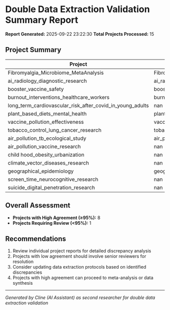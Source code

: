 # Double Data Extraction Validation Summary Report

**Report Generated:** 2025-09-22 23:22:30
**Total Projects Processed:** 15

## Project Summary

| Project | Report_Path | Overall_Agreement | Status |
|--------|-----------|-------------------|--------|
| Fibromyalgia_Microbiome_MetaAnalysis | Fibromyalgia_Microbiome_MetaAnalysis/double_extraction_validation_report_20250922_232229.md | 98.33% | Completed |
| ai_radiology_diagnostic_research | ai_radiology_diagnostic_research/double_extraction_validation_report_20250922_232229.md | 88.75% | Completed |
| booster_vaccine_safety | booster_vaccine_safety/double_extraction_validation_report_20250922_232229.md | 100.00% | Completed |
| burnout_interventions_healthcare_workers | burnout_interventions_healthcare_workers/double_extraction_validation_report_20250922_232229.md | 95.83% | Completed |
| long_term_cardiovascular_risk_after_covid_in_young_adults | nan | nan | Failed |
| plant_based_diets_mental_health | plant_based_diets_mental_health/double_extraction_validation_report_20250922_232229.md | 100.00% | Completed |
| vaccine_pollution_effectiveness | vaccine_pollution_effectiveness/double_extraction_validation_report_20250922_232230.md | 100.00% | Completed |
| tobacco_control_lung_cancer_research | tobacco_control_lung_cancer_research/double_extraction_validation_report_20250922_232230.md | 100.00% | Completed |
| air_pollution_tb_ecological_study | air_pollution_tb_ecological_study/double_extraction_validation_report_20250922_232230.md | 100.00% | Completed |
| air_pollution_vaccine_research | nan | nan | Skipped |
| child hood_obesity_urbanization | nan | nan | Skipped |
| climate_vector_diseases_research | nan | nan | Skipped |
| geographical_epidemiology | geographical_epidemiology/double_extraction_validation_report_20250922_232230.md | 100.00% | Completed |
| screen_time_neurocognitive_research | nan | nan | Skipped |
| suicide_digital_penetration_research | nan | nan | Skipped |


## Overall Assessment

- **Projects with High Agreement (≥95%):** 8
- **Projects Requiring Review (<95%):** 1

## Recommendations

1. Review individual project reports for detailed discrepancy analysis
2. Projects with low agreement should involve senior reviewers for resolution
3. Consider updating data extraction protocols based on identified discrepancies
4. Projects with high agreement can proceed to meta-analysis or data synthesis

---
*Generated by Cline (AI Assistant) as second researcher for double data extraction validation*
